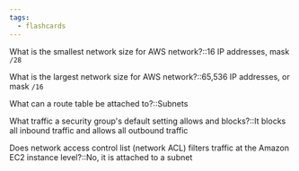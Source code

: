 ```yaml
---
tags:
  - flashcards
---
```

What is the smallest network size for AWS network?::16 IP addresses, mask `/28`

What is the largest network size for AWS network?::65,536 IP addresses, or mask `/16`

What can a route table be attached to?::Subnets

What traffic a security group's default setting allows and blocks?::It blocks all inbound traffic and allows all outbound traffic

Does network access control list (network ACL) filters traffic at the Amazon EC2 instance level?::No, it is attached to a subnet